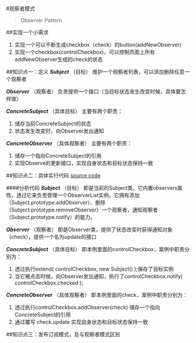 #观察者模式
> Observer Pattern

##实现一个小需求
1.  实现一个可以不断生成checkbox（check）的button(addNewObserver)
1.  实现一个checkbox(controlCheckbox)，可以控制页面上所有addNewObserver生成的check的状态

##知识点一：定义
***Subject*** （目标）
维护一个观察者列表，可以添加删除任意一个观察者

***Observer*** （观察者）
负责提供一个接口（当目标状态发生改变时候，具体要怎样做）

***ConcreteSubject*** （具体目标）
主要有两个职责：
1.  储存当前ConcreteSubject的状态
1.  状态发生改变时，向Observer发出通知

***ConcreteObserver*** （具体观察者）
主要有两个职责：
1.  储存一个指向ConcreteSubject的引用
1.  实现Observe的更新接口，实现自身状态和目标状态保持一致

##知识点二：具体实行代码
[source code](https://jsfiddle.net/jamiexTsang/s2dh19mu/5/#height=500&type=frame&tabs=js,html,result&theme=dark)

####分析代码
***Subject*** （目标）
即是当前的Subject类。它内置observers属性，透过它来负责管理一个ObserverList实例。它拥有添加（Subject.prototype.addObserver）、删除（Subject.prototype.removeObserver）一个观察者，通知观察者（Subject.prototype.notify）的能力。

***Observer*** （观察者）
即是Observer类，提供了状态改变时获得通知对象（check），提供一个名为update的接口

***ConcreteSubject*** （具体目标）
即本例里面的controlCheckbox，案例中职责分别为：
1.  透过执行extend( controlCheckbox, new Subject() );保存了目标实例
1.  当它被点击时候，向Observer发出通知，执行了controlCheckbox.notify( controlCheckbox.checked );

***ConcreteObserver*** （具体观察者）
即本例里面的check，案例中职责分别为：
1.  透过执行controlCheckbox.addObserver(check) 储存一个指向ConcreteSubject的引用
1.  通过覆写 check.update 实现自身状态和目标状态保持一致

##知识点三：发布订阅模式，及与观察者模式区别